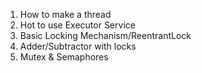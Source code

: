 1. How to make a thread
2. Hot to use Executor Service
3. Basic Locking Mechanism/ReentrantLock
4. Adder/Subtractor with locks
5. Mutex & Semaphores